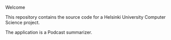 Welcome

This repository contains the source code for a Helsinki University Computer Science project.

The application is a Podcast summarizer.
